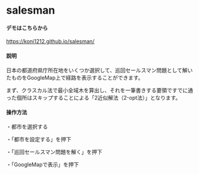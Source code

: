 # salesman

#### デモはこちらから
https://koni1212.github.io/salesman/

#### 説明
日本の都道府県庁所在地をいくつか選択して、巡回セールスマン問題として解いたものをGoogleMap上で経路を表示することができます。

まず、クラスカル法で最小全域木を算出し、それを一筆書きする要領ですでに通った個所はスキップすることによる「2近似解法（2-opt法）」となります。

#### 操作方法
・都市を選択する

・「都市を設定する」を押下

・「巡回セールスマン問題を解く」を押下

・「GoogleMapで表示」を押下

